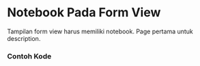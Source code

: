 # Notebook Pada Form View

Tampilan form view harus memiliki notebook. Page pertama untuk description.

<script
  type="text/javascript"
  src="https://cdn.jsdelivr.net/npm/gist-embed@1.0.4/dist/gist-embed.min.js"
></script>

### Contoh Kode

<code data-gist-id="13f162470b61e25350761315db1936a0" data-gist-highlight-line="25-29"></code>
